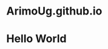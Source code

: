 # ArimoUg.github.io
<!doctype html>
<html>
<head>
<meta charset="utf-8">
<title>Untitled Document</title>
</head>

<body>
	<h1>Hello World</h1>
</body>
</html>
